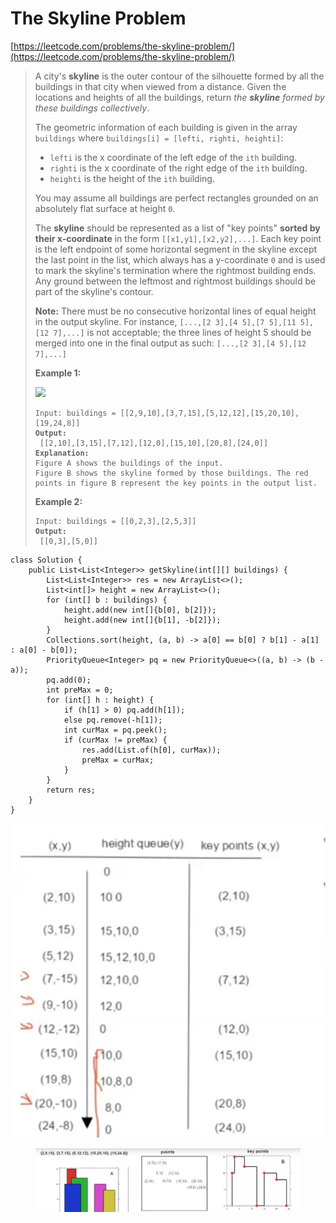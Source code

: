 # The Skyline Problem

[https://leetcode.com/problems/the-skyline-problem/](https://leetcode.com/problems/the-skyline-problem/)

> A city's **skyline** is the outer contour of the silhouette formed by all the buildings in that city when viewed from a distance. Given the locations and heights of all the buildings, return _the **skyline** formed by these buildings collectively_.
>
> The geometric information of each building is given in the array `buildings` where `buildings[i] = [lefti, righti, heighti]`:
>
> * `lefti` is the x coordinate of the left edge of the `ith` building.
> * `righti` is the x coordinate of the right edge of the `ith` building.
> * `heighti` is the height of the `ith` building.
>
> You may assume all buildings are perfect rectangles grounded on an absolutely flat surface at height `0`.
>
> The **skyline** should be represented as a list of "key points" **sorted by their x-coordinate** in the form `[[x1,y1],[x2,y2],...]`. Each key point is the left endpoint of some horizontal segment in the skyline except the last point in the list, which always has a y-coordinate `0` and is used to mark the skyline's termination where the rightmost building ends. Any ground between the leftmost and rightmost buildings should be part of the skyline's contour.
>
> **Note:** There must be no consecutive horizontal lines of equal height in the output skyline. For instance, `[...,[2 3],[4 5],[7 5],[11 5],[12 7],...]` is not acceptable; the three lines of height 5 should be merged into one in the final output as such: `[...,[2 3],[4 5],[12 7],...]`
>
> &#x20;
>
> **Example 1:**
>
> ![](https://assets.leetcode.com/uploads/2020/12/01/merged.jpg)
>
> <pre><code>Input: buildings = [[2,9,10],[3,7,15],[5,12,12],[15,20,10],[19,24,8]]
> <strong>Output:
> </strong> [[2,10],[3,15],[7,12],[12,0],[15,10],[20,8],[24,0]]
> <strong>Explanation:
> </strong>Figure A shows the buildings of the input.
> Figure B shows the skyline formed by those buildings. The red points in figure B represent the key points in the output list.</code></pre>
>
> **Example 2:**
>
> <pre><code>Input: buildings = [[0,2,3],[2,5,3]]
> <strong>Output:
> </strong> [[0,3],[5,0]]</code></pre>

```
class Solution {
    public List<List<Integer>> getSkyline(int[][] buildings) {
        List<List<Integer>> res = new ArrayList<>();
        List<int[]> height = new ArrayList<>();
        for (int[] b : buildings) {
            height.add(new int[]{b[0], b[2]});
            height.add(new int[]{b[1], -b[2]});
        }
        Collections.sort(height, (a, b) -> a[0] == b[0] ? b[1] - a[1] : a[0] - b[0]);
        PriorityQueue<Integer> pq = new PriorityQueue<>((a, b) -> (b - a));
        pq.add(0);
        int preMax = 0;
        for (int[] h : height) {
            if (h[1] > 0) pq.add(h[1]);
            else pq.remove(-h[1]);
            int curMax = pq.peek();
            if (curMax != preMax) {
                res.add(List.of(h[0], curMax));
                preMax = curMax;
            }
        }
        return res;
    }
}
```

![](<../.gitbook/assets/image (4).png>)

<figure><img src="../.gitbook/assets/image (18).png" alt=""><figcaption></figcaption></figure>
